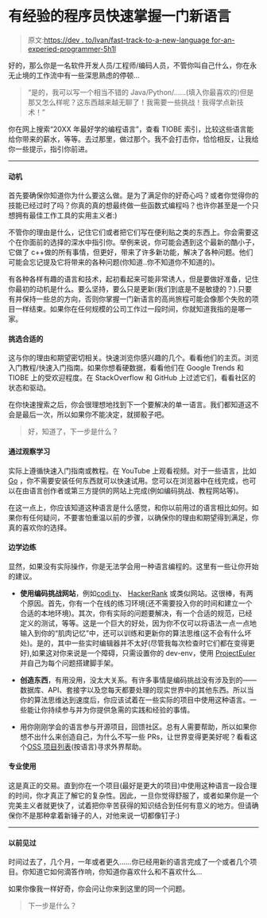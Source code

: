 # 有经验的程序员快速掌握一门新语言

> 原文:[https://dev . to/Ivan/fast-track-to-a-new-language for-an-experied-programmer-5h1l](https://dev.to/ivan/fast-track-to-a-new-language-for-an-experienced-programmer-5h1l)

好的，那么你是一名软件开发人员/工程师/编码人员，不管你叫自己什么，你在永无止境的工作流中有一些深思熟虑的停顿…

> “是的，我可以写一个相当不错的 Java/Python/……(填入你最喜欢的)但是那又怎么样呢？这东西越来越无聊了！我需要一些挑战！我得学点新技术！”

你在网上搜索“20XX 年最好学的编程语言”，查看 TIOBE 索引，比较这些语言能给你带来的薪水，等等。去过那里，做过那个。我不会打击你，恰恰相反，让我给你一些提示，指引你前进。

* * *

#### 动机

首先要确保你知道你为什么要这么做。是为了满足你的好奇心吗？或者你觉得你的技能已经过时了吗？你真的真的想最终做一些函数式编程吗？也许你甚至是一个只想拥有最佳工作工具的实用主义者:)

不管你的理由是什么，记住它们或者把它们写在便利贴之类的东西上。你会需要这个在你面前的选择的深水中指引你。举例来说，你可能会遇到这个最新的酷小子，它做了 c++做的所有事情，但更好，带来了许多新功能，解决了各种问题。他们可能会忘记提及它将带来的各种问题(你知道..你不知道你不知道的)。

有各种各样有趣的语言和技术，起初看起来可能非常诱人，但是要做好准备，记住你最初的动机是什么。要么坚持，要么只是更新(我们到底是不是敏捷的？).只要有并保持一些总的方向，否则你掌握一门新语言的高尚旅程可能会像那个失败的项目一样结束。如果你在任何规模的公司工作过一段时间，你就知道我指的是哪一家。

#### 挑选合适的

这与你的理由和期望密切相关。快速浏览你感兴趣的几个。看看他们的主页。浏览入门教程/快速入门指南。如果你想看硬数据，看看他们在 Google Trends 和 TIOBE 上的受欢迎程度。在 StackOverflow 和 GitHub 上过滤它们，看看社区的状态和驱动。

在你快速搜索之后，你会很理想地找到下一个要解决的单一语言。我们都知道这不会是最后一次，所以如果你不能决定，就掷骰子吧。

> 好，知道了，下一步是什么？

#### 通过观察学习

实际上遵循快速入门指南或教程。在 YouTube 上观看视频。对于一些语言，比如 [Go](https://golang.org/) ，你不需要安装任何东西就可以快速试用。您可以在浏览器中在线完成，也可以在由语言创作者或第三方提供的网站上完成(例如编码挑战、教程网站等)。

在这一点上，你应该知道这种语言是什么感觉，和你以前用过的语言相比如何。如果你有任何疑问，不要害怕重温以前的步骤，以确保你的理由和期望得到满足，你真的喜欢你的选择。

#### 边学边练

显然，如果没有实际操作，你是无法学会用一种语言编程的。这里有一些让你开始的建议。

*   **使用编码挑战网站**，例如[codi ty](https://app.codility.com/programmers/)、 [HackerRank](https://www.hackerrank.com/dashboard) 或类似网站。这很棒，有两个原因。首先，你有一个在线的练习环境(还不需要投入你的时间和建立一个合适的本地环境)。其次，你有实际的问题要解决，有一个合适的规范，已经定义的测试，等等。这是一个巨大的好处，因为你不仅可以将语法一点一点地输入到你的“肌肉记忆”中，还可以训练和更新你的算法思维(这不会有什么坏处)。是的，其中一些实时编辑器并不太好(尽管我每次检查时它们都在变得更好),如果这对你来说是一个障碍，只需设置你的 dev-env，使用 [ProjectEuler](https://projecteuler.net/) 并自己为每个问题搭建脚手架。

*   **创造东西**，有用没用，没太大关系。有许多事情是编码挑战没有涉及到的——数据库、API、套接字以及您每天都要处理的现实世界中的其他东西。所以当你的算法思维达到速度后，你应该试着在一些实际的项目中使用这种语言。一些能让你持续参与并为你提供急需的实践和经验的事情。

*   用你刚刚学会的语言参与开源项目，回馈社区。总有人需要帮助，所以如果你想不出什么来创造自己，为什么不写一些 PRs，让世界变得更美好呢？看看这个[OSS 项目列表](https://github.com/MunGell/awesome-for-beginners)(按语言)寻求外界帮助。

#### 专业使用

这是真正的交易。直到你在一个项目(最好是更大的项目)中使用这种语言一段合理的时间，你才真正了解它的复杂性。因此，一旦你觉得舒服了，或者如果你是一个完美主义者就更快了，试着把你辛苦获得的知识结合到任何有意义的地方。但请确保你不是那种拿着新锤子的人，对他来说一切都像钉子:)

* * *

#### 以前见过

时间过去了，几个月，一年或者更久……你已经用新的语言完成了一个或者几个项目。你知道它如何滴答作响，你知道你喜欢什么和不喜欢什么…

如果你像我一样好奇，你会问让你来到这里的同一个问题。

> 下一步是什么？